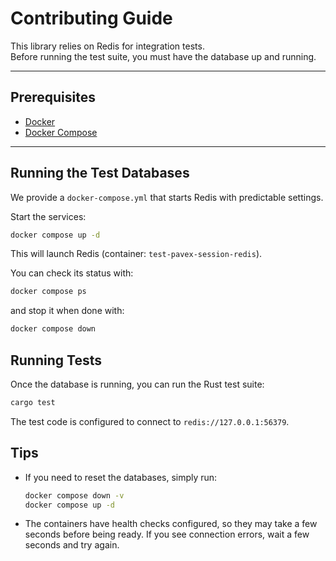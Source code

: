 # Contributing Guide

This library relies on Redis for integration tests.\
Before running the test suite, you must have the database up and running.

---

## Prerequisites

- [Docker](https://docs.docker.com/get-docker/)
- [Docker Compose](https://docs.docker.com/compose/install/)

---

## Running the Test Databases

We provide a `docker-compose.yml` that starts Redis with predictable settings.

Start the services:

```sh
docker compose up -d
```

This will launch Redis (container: `test-pavex-session-redis`).

You can check its status with:

```sh
docker compose ps
```

and stop it when done with:

```sh
docker compose down
```

## Running Tests

Once the database is running, you can run the Rust test suite:

```sh
cargo test
```

The test code is configured to connect to `redis://127.0.0.1:56379`.

## Tips

- If you need to reset the databases, simply run:
  ```sh
  docker compose down -v
  docker compose up -d
  ```
- The containers have health checks configured, so they may take a few seconds before being ready.
  If you see connection errors, wait a few seconds and try again.
